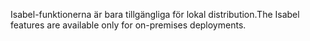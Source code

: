<span data-ttu-id="56e82-101">Isabel-funktionerna är bara tillgängliga för lokal distribution.</span><span class="sxs-lookup"><span data-stu-id="56e82-101">The Isabel features are available only for on-premises deployments.</span></span>